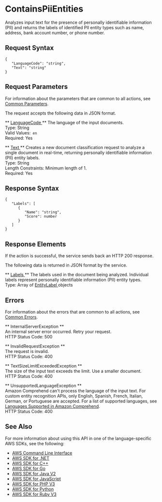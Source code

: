 # ContainsPiiEntities<a name="API_ContainsPiiEntities"></a>

Analyzes input text for the presence of personally identifiable information \(PII\) and returns the labels of identified PII entity types such as name, address, bank account number, or phone number\.

## Request Syntax<a name="API_ContainsPiiEntities_RequestSyntax"></a>

```
{
   "LanguageCode": "string",
   "Text": "string"
}
```

## Request Parameters<a name="API_ContainsPiiEntities_RequestParameters"></a>

For information about the parameters that are common to all actions, see [Common Parameters](CommonParameters.md)\.

The request accepts the following data in JSON format\.

 ** [ LanguageCode ](#API_ContainsPiiEntities_RequestSyntax) **   <a name="comprehend-ContainsPiiEntities-request-LanguageCode"></a>
The language of the input documents\.  
Type: String  
Valid Values:` en`   
Required: Yes

 ** [ Text ](#API_ContainsPiiEntities_RequestSyntax) **   <a name="comprehend-ContainsPiiEntities-request-Text"></a>
Creates a new document classification request to analyze a single document in real\-time, returning personally identifiable information \(PII\) entity labels\.  
Type: String  
Length Constraints: Minimum length of 1\.  
Required: Yes

## Response Syntax<a name="API_ContainsPiiEntities_ResponseSyntax"></a>

```
{
   "Labels": [ 
      { 
         "Name": "string",
         "Score": number
      }
   ]
}
```

## Response Elements<a name="API_ContainsPiiEntities_ResponseElements"></a>

If the action is successful, the service sends back an HTTP 200 response\.

The following data is returned in JSON format by the service\.

 ** [ Labels ](#API_ContainsPiiEntities_ResponseSyntax) **   <a name="comprehend-ContainsPiiEntities-response-Labels"></a>
The labels used in the document being analyzed\. Individual labels represent personally identifiable information \(PII\) entity types\.  
Type: Array of [ EntityLabel ](API_EntityLabel.md) objects

## Errors<a name="API_ContainsPiiEntities_Errors"></a>

For information about the errors that are common to all actions, see [Common Errors](CommonErrors.md)\.

 ** InternalServerException **   
An internal server error occurred\. Retry your request\.  
HTTP Status Code: 500

 ** InvalidRequestException **   
The request is invalid\.  
HTTP Status Code: 400

 ** TextSizeLimitExceededException **   
The size of the input text exceeds the limit\. Use a smaller document\.  
HTTP Status Code: 400

 ** UnsupportedLanguageException **   
Amazon Comprehend can't process the language of the input text\. For custom entity recognition APIs, only English, Spanish, French, Italian, German, or Portuguese are accepted\. For a list of supported languages, see [Languages Supported in Amazon Comprehend](supported-languages.md)\.   
HTTP Status Code: 400

## See Also<a name="API_ContainsPiiEntities_SeeAlso"></a>

For more information about using this API in one of the language\-specific AWS SDKs, see the following:
+  [ AWS Command Line Interface](https://docs.aws.amazon.com/goto/aws-cli/comprehend-2017-11-27/ContainsPiiEntities) 
+  [ AWS SDK for \.NET](https://docs.aws.amazon.com/goto/DotNetSDKV3/comprehend-2017-11-27/ContainsPiiEntities) 
+  [ AWS SDK for C\+\+](https://docs.aws.amazon.com/goto/SdkForCpp/comprehend-2017-11-27/ContainsPiiEntities) 
+  [ AWS SDK for Go](https://docs.aws.amazon.com/goto/SdkForGoV1/comprehend-2017-11-27/ContainsPiiEntities) 
+  [ AWS SDK for Java V2](https://docs.aws.amazon.com/goto/SdkForJavaV2/comprehend-2017-11-27/ContainsPiiEntities) 
+  [ AWS SDK for JavaScript](https://docs.aws.amazon.com/goto/AWSJavaScriptSDK/comprehend-2017-11-27/ContainsPiiEntities) 
+  [ AWS SDK for PHP V3](https://docs.aws.amazon.com/goto/SdkForPHPV3/comprehend-2017-11-27/ContainsPiiEntities) 
+  [ AWS SDK for Python](https://docs.aws.amazon.com/goto/boto3/comprehend-2017-11-27/ContainsPiiEntities) 
+  [ AWS SDK for Ruby V3](https://docs.aws.amazon.com/goto/SdkForRubyV3/comprehend-2017-11-27/ContainsPiiEntities) 